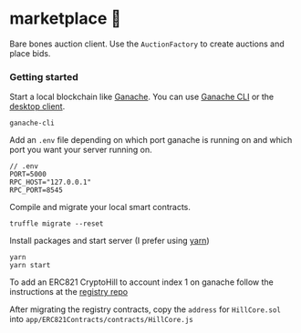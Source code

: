 # marketplace 🤝

Bare bones auction client. Use the `AuctionFactory` to create auctions and place bids.

### Getting started

Start a local blockchain like [Ganache](https://github.com/trufflesuite/ganache). You can use [Ganache CLI](https://github.com/trufflesuite/ganache-cli) or the [desktop client](http://truffleframework.com/ganache/).

```
ganache-cli
```

Add an `.env` file depending on which port ganache is running on and which port you want your server running on.

```
// .env
PORT=5000
RPC_HOST="127.0.0.1"
RPC_PORT=8545
```

Compile and migrate your local smart contracts.

```
truffle migrate --reset
```

Install packages and start server (I prefer using [yarn](https://yarnpkg.com/en/))

```
yarn
yarn start
```

To add an ERC821 CryptoHill to account index 1 on ganache follow the instructions at the [registry repo](https://github.com/hillstreetlabs/registry)

After migrating the registry contracts, copy the `address` for `HillCore.sol` into `app/ERC821Contracts/contracts/HillCore.js`
